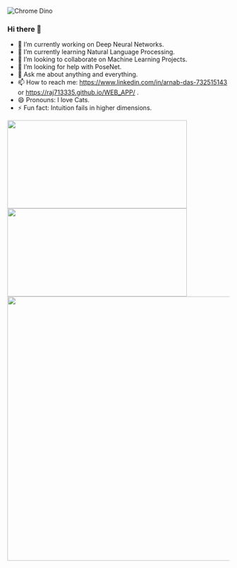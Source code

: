 ![Chrome Dino](https://mir-s3-cdn-cf.behance.net/project_modules/max_1200/4ff07986208593.5d9a654e92f36.gif)

### Hi there 👋



<!--
**raj713335/raj713335** is a ✨ _special_ ✨ repository because its `README.md` (this file) appears on your GitHub profile .
-->

<!--Here are some ideas to get you started:-->

- 🔭 I’m currently working on Deep Neural Networks.
- 🌱 I’m currently learning Natural Language Processing.
- 👯 I’m looking to collaborate on Machine Learning Projects.
- 🤔 I’m looking for help with PoseNet.
- 💬 Ask me about anything and everything.
- 📫 How to reach me: https://www.linkedin.com/in/arnab-das-732515143 or https://raj713335.github.io/WEB_APP/ .
- 😄 Pronouns: I love Cats.
- ⚡ Fun fact: Intuition fails in higher dimensions.






<p>
<img align="left" src="http://github-readme-streak-stats.herokuapp.com/?user=raj713335&theme=default&hide_border=true" height="200" width="407"/>
<img align="left" src="https://github-readme-stats.vercel.app/api/?username=raj713335&theme=default&show_icons=true&count_private=true" height="200" width="407"/>
<!-- ![Ankan's GitHub Streak](http://github-readme-streak-stats.herokuapp.com/?user=Ankan1998&theme=tokyonight&hide_border=false)
![Ankan's GitHub activity graph](https://github-readme-stats.vercel.app/api/?username=Ankan1998&theme=tokyonight&show_icons=true&count_private=true) -->

</p>
  
<!--   
<p align="center">
</p>

<img align="left" src="https://activity-graph.herokuapp.com/graph?username=raj713335&theme=react-dark" height="350" width="850"/> -->

<!-- ![Ankan's GitHub activity graph](https://activity-graph.herokuapp.com/graph?username=Ankan1998&theme=react-dark) -->


<img align="left" src="https://ionicabizau.github.io/github-profile-languages/api.html?raj713335" height="600" width="600"/>


